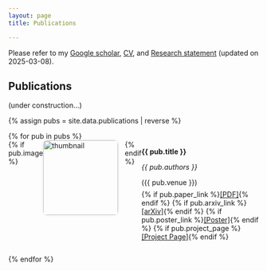 ```yaml
---
layout: page
title: Publications

---
```


Please refer to my [Google scholar](https://scholar.google.com/citations?user=S1A3nbIAAAAJ&hl=en&oi=ao), [CV](https://github.com/LimHyungTae/LimHyungTae.github.io/blob/master/cv_and_research_statement/cv.pdf), and [Research statement](https://github.com/LimHyungTae/LimHyungTae.github.io/blob/master/cv_and_research_statement/research_statement.pdf) (updated on 2025-03-08).

## Publications

(under construction...)


{% assign pubs = site.data.publications | reverse %}
<ul style="list-style-type: none; padding-left: 0;">
  {% for pub in pubs %}
  <li style="margin-bottom: 2em; display: flex; align-items: flex-start;">
    {% if pub.image %}
    <div style="margin-right: 1em;">
      <img src="{{ pub.image }}" alt="thumbnail" style="width: 150px; border-radius: 8px; box-shadow: 0 0 5px rgba(0,0,0,0.1);">
    </div>
    {% endif %}
    <div>
      <p style="margin-bottom: 0.3em;"><strong>{{ pub.title }}</strong></p>
      <p style="margin-bottom: 0.3em;"><em>{{ pub.authors }}</em></p>
      <p style="margin-bottom: 0.5em;">({{ pub.venue }})</p>
      <p style="margin: 0;">
        {% if pub.paper_link %}<a href="{{ pub.paper_link }}">[PDF]</a>{% endif %}
        {% if pub.arxiv_link %}<a href="{{ pub.arxiv_link }}">[arXiv]</a>{% endif %}
        {% if pub.poster_link %}<a href="{{ pub.poster_link }}">[Poster]</a>{% endif %}
        {% if pub.project_page %}<a href="{{ pub.project_page }}">[Project Page]</a>{% endif %}
      </p>
    </div>
  </li>
  {% endfor %}
</ul>
